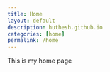 ```yaml
---
title: Home
layout: default
description: huthesh.github.io
categories: [home]
permalink: /home
---
```


This is my home page